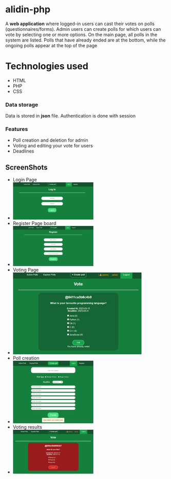# alidin-php
A <strong>web application</strong> where logged-in users can cast their votes on polls (questionnaires/forms). 
Admin users can create polls for which users can vote by selecting one or more options. 
On the main page, all polls in the system are listed. 
Polls that have already ended are at the bottom, while the ongoing polls appear at the top of the page
# Technologies used
<ul>
  <li>HTML</li> 
  <li>PHP</li> 
  <li>CSS</li> 
</ul>
<h3>Data storage</h3>
<p>Data is stored in <strong>json</strong> file. Authentication is done with session</p>

<h3>Features</h3>
<ul>
  <li>Poll creation and deletion for admin</li> 
  <li>Voting and editing your vote for users</li> 
  <li>Deadlines</li> 
</ul>
<h2>ScreenShots</h2>
<ul>
   <li>Login Page</li>
   <li><img width="250" src="/screenshots/loginPage.png" alt="Alt text" title="Optional title"></li>
   <li>Register Page board</li>
   <li><img width="250" src="/screenshots/registerPage.png" alt="Alt text" title="Optional title"></li>
   <li>Voting Page</li>
   <li><img width="400" src="/screenshots/votingPage.png" alt="Alt text" title="Optional title"></li>
   <li>Poll creation</li>
   <li><img width="250" src="/screenshots/pollCreationPage.png" alt="Alt text" title="Optional title"></li>
   <li>Voting results</li>
   <li><img width="250" src="/screenshots/VoteResults.png" alt="Alt text" title="Optional title"></li>
</ul>
